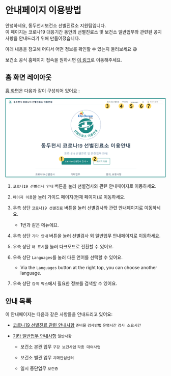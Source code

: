 # 안내페이지 이용방법

안녕하세요, 동두천시보건소 선별진료소 지원팀입니다.  
이 페이지는 코로나19 대응기간 동안의 선별진료소 및 보건소 일반업무와 관련된 공지사항을 안내드리기 위해 만들어졌습니다.  

아래 내용을 참고해 어디서 어떤 정보를 확인할 수 있는지 둘러보세요 :smiley:

보건소 공식 홈페이지 접속을 원하시면 [이 링크](https://www.ddc.go.kr/health/index.do)로 이동해주세요.

## 홈 화면 레이아웃

[홈 화면](../)은 다음과 같이 구성되어 있어요 :

![레이아웃-가이드-01](./guide-rayout-01.png)

1. `코로나19 선별검사 안내` 버튼을 눌러 선별검사와 관련 안내페이지로 이동하세요.

1. `페이지 이용`을 눌러 가이드 페이지(현재 페이지)로 이동하세요.

1. 우측 상단 `코로나19 선별진료` 버튼을 눌러 선별검사와 관련 안내페이지로 이동하세요.

    - 1번과 같은 메뉴에요.

1. 우측 상단 `기타 안내` 버튼을 눌러 선별검사 외 일반업무 안내페이지로 이동하세요.

1. 우측 상단 `해 표시`를 눌러 다크모드로 전환할 수 있어요.

1. 우측 상단 `Languages`를 눌러 다른 언어를 선택할 수 있어요.

    - Via the `Languages` button at the right top, you can choose another language.

1. 우측 상단 `검색 박스`에서 필요한 정보를 검색할 수 있어요.

## 안내 목록

이 안내페이지는 다음과 같은 사항들을 안내드리고 있어요:

- [코로나19 선별진료 관련 안내사항](../covid-19/) `준비물` `검사방법` `운영시간` `검사 소요시간`

- [기타 일반업무 안내사항](../other/) `일반사항`

  - 보건소 본관 업무 `구강 보건사업` `각종 대여사업`

  - 보건소 별관 업무 `치매안심센터`

  - 일시 중단업무 `보건증`
